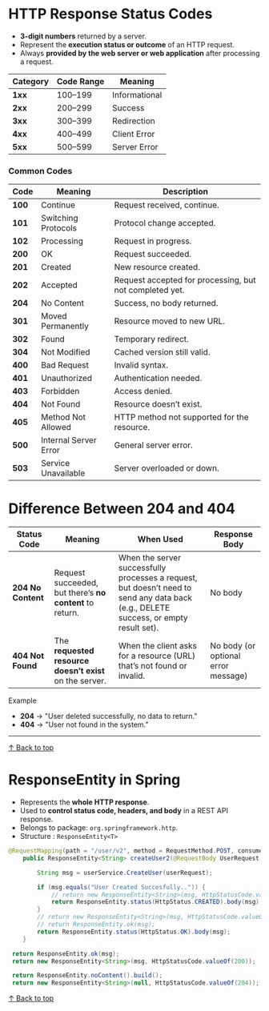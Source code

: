 <h1 id="top">HTTP Response Status Codes </h1>




- **3-digit numbers** returned by a server.
- Represent the **execution status or outcome** of an HTTP request.
- Always **provided by the web server or web application** after processing a request.



| Category | Code Range | Meaning | 
|-----------|-------------|----------|
| **1xx** | 100–199 | Informational |
| **2xx** | 200–299 | Success | 
| **3xx** | 300–399 | Redirection |
| **4xx** | 400–499 | Client Error |
| **5xx** | 500–599 | Server Error | 


<h3>Common Codes</h3>

| Code | Meaning | Description |
|------|----------|-------------|
| **100** | Continue | Request received, continue. |
| **101** | Switching Protocols | Protocol change accepted. |
| **102** | Processing | Request in progress. |
| **200** | OK | Request succeeded. |
| **201** | Created | New resource created. |
| **202** | Accepted | Request accepted for processing, but not completed yet. |
| **204** | No Content | Success, no body returned. |
| **301** | Moved Permanently | Resource moved to new URL. |
| **302** | Found | Temporary redirect. |
| **304** | Not Modified | Cached version still valid. |
| **400** | Bad Request | Invalid syntax. |
| **401** | Unauthorized | Authentication needed. |
| **403** | Forbidden | Access denied. |
| **404** | Not Found | Resource doesn’t exist. |
| **405** | Method Not Allowed | HTTP method not supported for the resource. |
| **500** | Internal Server Error | General server error. |
| **503** | Service Unavailable | Server overloaded or down. |



# Difference Between 204 and 404

| Status Code | Meaning | When Used | Response Body |
|--------------|----------|------------|----------------|
| **204 No Content** | Request succeeded, but there’s **no content** to return. | When the server successfully processes a request, but doesn’t need to send any data back (e.g., DELETE success, or empty result set). |  No body |
| **404 Not Found** | The **requested resource doesn’t exist** on the server. | When the client asks for a resource (URL) that’s not found or invalid. |  No body (or optional error message) |



 Example
- **204** → "User deleted successfully, no data to return."  
- **404** → "User not found in the system."

---
[↑ Back to top](#top) 

<h1>ResponseEntity in Spring</h1>

- Represents the **whole HTTP response**.
- Used to **control status code, headers, and body** in a REST API response.
- Belongs to package: `org.springframework.http`.
- Structure : `ResponseEntity<T>`



```java
@RequestMapping(path = "/user/v2", method = RequestMethod.POST, consumes = MediaType.APPLICATION_JSON_VALUE)
    public ResponseEntity<String> createUser2(@RequestBody UserRequest userRequest) {

        String msg = userService.CreateUser(userRequest);

        if (msg.equals("User Created Succesfully..")) {
            // return new ResponseEntity<String>(msg, HttpStatusCode.valueOf(201));
            return ResponseEntity.status(HttpStatus.CREATED).body(msg);
        }
        // return new ResponseEntity<String>(msg, HttpStatusCode.valueOf(200));
        // return ResponseEntity.ok(msg);
        return ResponseEntity.status(HttpStatus.OK).body(msg);
    }
```    





```java
 return ResponseEntity.ok(msg);
 return new ResponseEntity<String>(msg, HttpStatusCode.valueOf(200));

 return ResponseEntity.noContent().build();
 return new ResponseEntity<String>(null, HttpStatusCode.valueOf(204));

```        


[↑ Back to top](#top)   <br><br>
